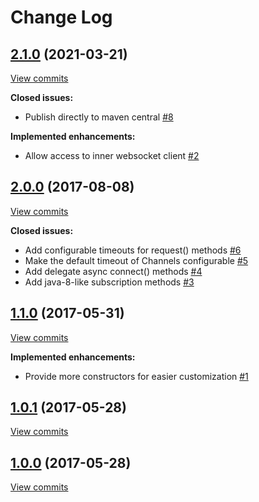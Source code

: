 # Change Log

## [2.1.0](https://github.com/joffrey-bion/jackstomp/tree/2.1.0) (2021-03-21)
[View commits](https://github.com/joffrey-bion/jackstomp/compare/2.0.0...2.1.0)

**Closed issues:**

- Publish directly to maven central [\#8](https://github.com/joffrey-bion/jackstomp/issues/8)

**Implemented enhancements:**

- Allow access to inner websocket client [\#2](https://github.com/joffrey-bion/jackstomp/issues/2)

## [2.0.0](https://github.com/joffrey-bion/jackstomp/tree/2.0.0) (2017-08-08)
[View commits](https://github.com/joffrey-bion/jackstomp/compare/1.1.0...2.0.0)

**Closed issues:**

- Add configurable timeouts for request\(\) methods [\#6](https://github.com/joffrey-bion/jackstomp/issues/6)
- Make the default timeout of Channels configurable  [\#5](https://github.com/joffrey-bion/jackstomp/issues/5)
- Add delegate async connect\(\) methods [\#4](https://github.com/joffrey-bion/jackstomp/issues/4)
- Add java\-8\-like subscription methods [\#3](https://github.com/joffrey-bion/jackstomp/issues/3)

## [1.1.0](https://github.com/joffrey-bion/jackstomp/tree/1.1.0) (2017-05-31)
[View commits](https://github.com/joffrey-bion/jackstomp/compare/1.0.1...1.1.0)

**Implemented enhancements:**

- Provide more constructors for easier customization [\#1](https://github.com/joffrey-bion/jackstomp/issues/1)

## [1.0.1](https://github.com/joffrey-bion/jackstomp/tree/1.0.1) (2017-05-28)
[View commits](https://github.com/joffrey-bion/jackstomp/compare/1.0.0...1.0.1)


## [1.0.0](https://github.com/joffrey-bion/jackstomp/tree/1.0.0) (2017-05-28)
[View commits](https://github.com/joffrey-bion/jackstomp/compare/9f5d65563ca282f1117c3f586453364d72a5b833...1.0.0)

